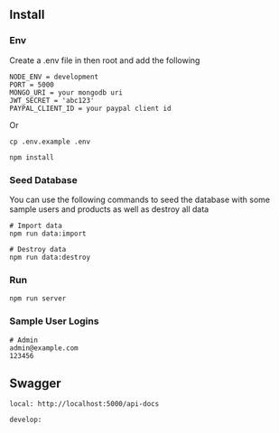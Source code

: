 ## Install
### Env

Create a .env file in then root and add the following

```
NODE_ENV = development
PORT = 5000
MONGO_URI = your mongodb uri
JWT_SECRET = 'abc123'
PAYPAL_CLIENT_ID = your paypal client id
```

Or 

```
cp .env.example .env
```

```
npm install
```

### Seed Database
You can use the following commands to seed the database with some sample users and products as well as destroy all data

```
# Import data
npm run data:import

# Destroy data
npm run data:destroy
```

### Run

```
npm run server
```

### Sample User Logins

```
# Admin
admin@example.com 
123456
```

## Swagger
```
local: http://localhost:5000/api-docs

develop: 
```
